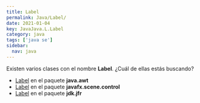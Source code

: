 ```yaml
---
title: Label
permalink: Java/Label/
date: 2021-01-04
key: JavaJava.L.Label
category: java
tags: ['java se']
sidebar: 
  nav: java
---
```


Existen varios clases con el nombre **Label**. ¿Cuál de ellas estás buscando?
<ul>
<li><a href="/Java/Label-java-awt/">Label</a> en el paquete <strong>java.awt</strong></li>
<li><a href="/Java/Label-javafx-scene-control/">Label</a> en el paquete <strong>javafx.scene.control</strong></li>
<li><a href="/Java/Label-jdk-jfr/">Label</a> en el paquete <strong>jdk.jfr</strong></li>
<ul>
